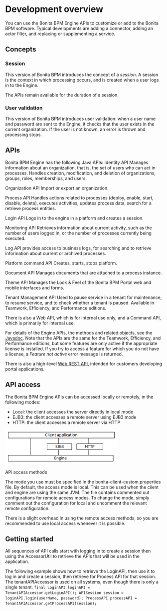 # Development overview

You can use the Bonita BPM Engine APIs to customize or add to the Bonita BPM
software. Typical developments are adding a connector, adding an actor filter,
and replacing or supplementing a service.

## Concepts

### Session

This version of Bonita BPM introduces the concept of a _session_. A
session is the context in which processing occurs, and is created when a user
logs in to the Engine. 

The APIs remain available for the duration of a session. 

### User validation

This version of Bonita BPM introduces user validation: when a user name and
password are sent to the Engine, it checks that the user exists in the current
organization. If the user is not known, an error is thrown and processing
stops.

## APIs

Bonita BPM Engine has the following Java APIs:
Identity API
Manages information about an organization, that is, the set of users
who can act in processes. Handles creation, modification, and deletion
of organizations, groups, roles, memberships, and users.

Organization API
Import or export an organization.

Process API
Handles actions related to processes (deploy, enable, start, disable,
delete), executes activities, updates process data, search for a
retrieve process entities.

Login API
Logs in to the engine in a platform and creates a
session.

Monitoring API
Retrieves information about current activity, such as the number of
users logged in, or the number of processes currently being
executed.

Log API
provides access to business logs, for searching and to retrieve
information about current or archived processes.

Platform command API
Creates, starts, stops platform.

Document API
Manages documents that are attached to a process instance.

Theme API
Manages the Look & Feel of the Bonita BPM Portal web and mobile interfaces and forms.

Tenant Management API
Used to pause service in a tenant for maintenance, to resume service, and to check whether a tenant is paused. Available in Teamwork, Efficiency, and Performance editions.

There is also a Web API, which is for internal use only, and a Command API,
which is primarily for internal use.

For details of the Engine APIs, the methods and related objects, see the 
[Javadoc](javadoc.md). 
Note that the APIs are the same for the Teamwork, Efficiency, and Performance editions, but some features are only active if the appropriate license is installed. 
If you try to access a feature for which you do not have a license, a _Feature not active_ error message is returned.

There is also a high-level [Web REST API](rest-api-overview.md), intended for customers developing portal applications.

## API access

The Bonita BPM Engine APIs can be accessed locally or remotely, in the following
modes:

* Local: the client accesses the server directly in local mode
* EJB3: the client accesses a remote server using EJB3 mode
* HTTP: the client accesses a remote server via HTTP

![Diagram of API access options](images/images-6_0/dev_overview_api_access.png)

APi access methods

The mode you use must be specified in the bonita-client-custom.properties file. By
default, the access mode is local. This can be used when the client and engine
are using the same JVM. The file contains commented out configurations for
remote access modes. To change the mode, simply comment out the configuration
for local and uncomment the relevant remote configuration.

There is a slight overhead in using the remote access methods, so you are recommended to use local access whenever it is possible.

## Getting started

All sequences of API calls start with logging in to create a session then
using the AccessorUtil to retrieve the APIs that will be used in the
application.

The following example shows how to retrieve the LoginAPI, then use it to log
in and create a session, then retrieve for Process API for that session. 
The tenantAPIAccessor is used on all systems, even though there is only a single tenant.
`
final LoginAPI loginAPI = TenantAPIAccessor.getLoginAPI();
APISession session = loginAPI.login(userName, password);
ProcessAPI processAPI = TenantAPIAccessor.getProcessAPI(session);
`